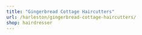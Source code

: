 ```yaml
---
title: "Gingerbread Cottage Haircutters"
url: /harleston/gingerbread-cottage-haircutters/
shop: hairdresser
---
```


